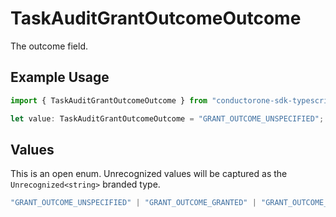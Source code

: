# TaskAuditGrantOutcomeOutcome

The outcome field.

## Example Usage

```typescript
import { TaskAuditGrantOutcomeOutcome } from "conductorone-sdk-typescript/sdk/models/shared";

let value: TaskAuditGrantOutcomeOutcome = "GRANT_OUTCOME_UNSPECIFIED";
```

## Values

This is an open enum. Unrecognized values will be captured as the `Unrecognized<string>` branded type.

```typescript
"GRANT_OUTCOME_UNSPECIFIED" | "GRANT_OUTCOME_GRANTED" | "GRANT_OUTCOME_DENIED" | "GRANT_OUTCOME_ERROR" | "GRANT_OUTCOME_CANCELLED" | "GRANT_OUTCOME_WAIT_TIMED_OUT" | Unrecognized<string>
```